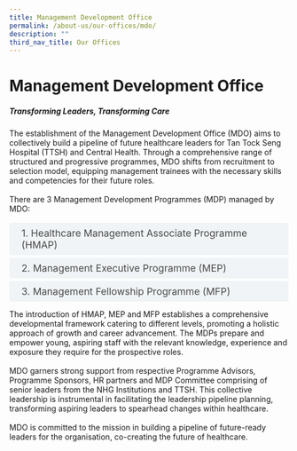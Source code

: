 ```yaml
---
title: Management Development Office
permalink: /about-us/our-offices/mdo/
description: ""
third_nav_title: Our Offices
---
```

<h1>Management Development Office</h1>

<h5>Transforming Leaders, Transforming Care</h5>
The establishment of the Management Development Office (MDO) aims to collectively build a pipeline of future healthcare leaders for Tan Tock Seng Hospital (TTSH) and Central Health. Through a comprehensive range of structured and progressive programmes, MDO shifts from recruitment to selection model, equipping management trainees with the necessary skills and competencies for their future roles.  <br><br>
There are 3 Management Development Programmes (MDP) managed by MDO:<br><br>


<style>

input {
	display: none;
}
label {
	display: block;
	padding: 8px 22px;
	margin: 0 0 5px 0;
	cursor: pointor;
	background: #F0F4F6;
	border-radius: 3px;
	width=100%;
	color: #484848;
	transition: ease .5s;
	font-size: 1.25em;
}

label:hover {
	background: #BD2D37;
	color: #FFF;
}

.accordion-content {
	display: block;
	padding: 8px 22px;
	margin: 0 0 5px 0;
	background: #E2E5F6; 
	border: 1px solid #484848; 
	border-radius: 3px;
	font-size: 1.25em;
}

input + label + .accordion-content {
	display: none;
}

input:checked + label + .accordion-content {
	display: none;
}

input:checked + label + .accordion-content {
	display: block;
}

</style>
<!-- End of accordion -->

<div class="container">

<div>
	<input id="title1" type="checkbox"><label for="title1">1.	Healthcare Management Associate Programme (HMAP)   </label>
	<div class="accordion-content">
	<div class="para">HMAP started in 2009, aimed at grooming graduates with outstanding leadership qualities for a challenging and fulfilling career ahead in the National Healthcare Group (NHG). HMAP represents a collaborative effort with other healthcare institutions within the NHG, cultivating the growth of a collective programme to expand the range of learning and network building opportunities. 
</div>
	</div>
	<input id="title2" type="checkbox"><label for="title2">2.	Management Executive Programme (MEP) </label>
	<div class="accordion-content">
	<div class="para">MEP started in 2012, aimed at building capabilities of high performing executives to take on managerial roles.  
</div>
	</div>
		</div>
	<input id="title3" type="checkbox"><label for="title3">3.	Management Fellowship Programme (MFP)</label>
	<div class="accordion-content">
	<div class="para">MFP started in 2009, aimed to develop and nurture high performing managers and clinicians to take on future healthcare leadership roles. 
</div>
	</div>

</div>


The introduction of HMAP, MEP and MFP establishes a comprehensive developmental framework catering to different levels, promoting a holistic approach of growth and career advancement. The MDPs prepare and empower young, aspiring staff with the relevant knowledge, experience and exposure they require for the prospective roles.  <br><br>
MDO garners strong support from respective Programme Advisors, Programme Sponsors, HR partners and MDP Committee comprising of senior leaders from the NHG Institutions and TTSH. This collective leadership is instrumental in facilitating the leadership pipeline planning, transforming aspiring leaders to spearhead changes within healthcare. <br><br>
MDO is committed to the mission in building a pipeline of future-ready leaders for the organisation, co-creating the future of healthcare.